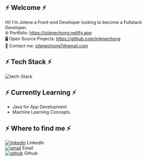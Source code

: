 ## ⚡ Welcome ⚡
Hi! I'm Jolene a Front-end Developer looking to become a Fullstack Developer.
<br> 🌐 Portfolio: https://jolenechong.netlify.app
<br> 🖥️ Open Source Projects: https://github.com/jolenechong
<br> 📩 Contact me: [jolenechong7@gmail.com](jolenechong7@gmail.com)

## ⚡ Tech Stack ⚡
<img src="https://i.ibb.co/5rTNnNz/techstack.png" alt="tech-Stack">

## ⚡ Currently Learning ⚡
- Java for App Development
- Machine Learning Concepts

## ⚡ Where to find me ⚡
<a href='https://www.linkedin.com/in/jolene-chong/'><img src="https://i.ibb.co/Qp5qQJQ/linkedin.png" alt="linkedin"></a> LinkedIn
<br>
<a href="mailto:jolenechong7@gmail.com"><img src="https://i.ibb.co/3MR68PS/gmail.png" alt="gmail"></a> Email
<br>
<a href="https://github.com/jolenechong"><img src="https://i.ibb.co/RQ3f5qk/github.png" alt="github"></a> Github
